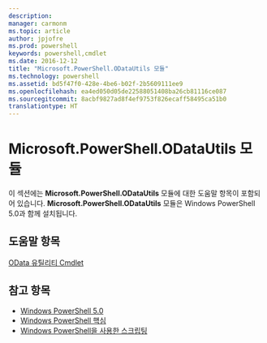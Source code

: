 ```yaml
---
description: 
manager: carmonm
ms.topic: article
author: jpjofre
ms.prod: powershell
keywords: powershell,cmdlet
ms.date: 2016-12-12
title: "Microsoft.PowerShell.ODataUtils 모듈"
ms.technology: powershell
ms.assetid: bd5f47f0-428e-4be6-b02f-2b5609111ee9
ms.openlocfilehash: ea4ed050d05de22588051408ba26cb81116ce087
ms.sourcegitcommit: 8acbf9827ad8f4ef9753f826ecaff58495ca51b0
translationtype: HT
---
```

# <a name="microsoftpowershellodatautils-module"></a>Microsoft.PowerShell.ODataUtils 모듈
이 섹션에는 **Microsoft.PowerShell.ODataUtils** 모듈에 대한 도움말 항목이 포함되어 있습니다. **Microsoft.PowerShell.ODataUtils** 모듈은 Windows PowerShell 5.0과 함께 설치됩니다.

## <a name="help-topics"></a>도움말 항목
[OData 유틸리티 Cmdlet](http://technet.microsoft.com/library/dn818506(v=wps.640).aspx)

## <a name="see-also"></a>참고 항목
- [Windows PowerShell 5.0](Windows-PowerShell-5.0.md)
- [Windows PowerShell 핵심](https://technet.microsoft.com/en-us/library/4b75f1e4-f327-48f3-92ab-bf5435094d41)
- [Windows PowerShell을 사용한 스크립팅](../../getting-started/fundamental/Scripting-with-Windows-PowerShell.md)

